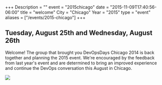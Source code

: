 +++
Description = ""
event = "2015chicago"
date = "2015-11-09T17:40:56-06:00"
title = "welcome"
City = "Chicago"
Year = "2015"
type = "event"
aliases = ["/events/2015-chicago"]
+++

<h2>Tuesday, August 25th and Wednesday, August 26th</h2>

Welcome! The group that brought you DevOpsDays Chicago 2014 is back together and planning the 2015 event. We're encouraged by the feedback from last year's event and are determined to bring an improved experience and continue the DevOps conversation this August in Chicago.

<img src = "http://www.devopsdays.org/events/2015-chicago/logo.png" class="img-responsive">
